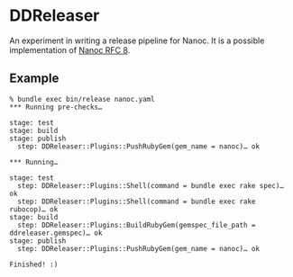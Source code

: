 # DDReleaser

An experiment in writing a release pipeline for Nanoc. It is a possible implementation of [Nanoc RFC 8](https://github.com/nanoc/rfcs/pull/8).

## Example

```
% bundle exec bin/release nanoc.yaml
*** Running pre-checks…

stage: test
stage: build
stage: publish
  step: DDReleaser::Plugins::PushRubyGem(gem_name = nanoc)… ok

*** Running…

stage: test
  step: DDReleaser::Plugins::Shell(command = bundle exec rake spec)… ok
  step: DDReleaser::Plugins::Shell(command = bundle exec rake rubocop)… ok
stage: build
  step: DDReleaser::Plugins::BuildRubyGem(gemspec_file_path = ddreleaser.gemspec)… ok
stage: publish
  step: DDReleaser::Plugins::PushRubyGem(gem_name = nanoc)… ok

Finished! :)
```
